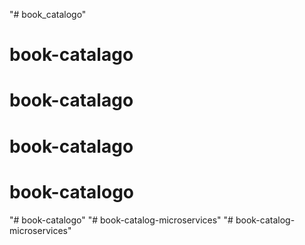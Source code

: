 "# book_catalogo" 
# book-catalago
# book-catalago
# book-catalago
# book-catalogo
"# book-catalogo" 
"# book-catalog-microservices" 
"# book-catalog-microservices" 
